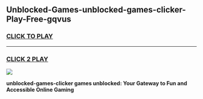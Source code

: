 
## Unblocked-Games-unblocked-games-clicker-Play-Free-gqvus
<h3>
<a href="https://premium76.site?title=unblocked-games-clicker&ref=10A">CLICK TO PLAY</a></h3>
<hr>

<h3>
<a href="https://premium76.site?title=unblocked-games-clicker&ref=10A">CLICK 2 PLAY</a>
  
</h3>

<a href="https://premium76.site?title=unblocked-games-clicker&ref=10A"><img src="https://clearcache.store/games.png"></a>


**unblocked-games-clicker games unblocked: Your Gateway to Fun and Accessible Online Gaming**
